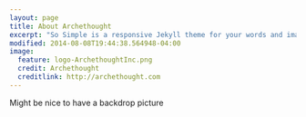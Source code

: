 ```yaml
---
layout: page
title: About Archethought
excerpt: "So Simple is a responsive Jekyll theme for your words and images."
modified: 2014-08-08T19:44:38.564948-04:00
image:
  feature: logo-ArchethoughtInc.png
  credit: Archethought
  creditlink: http://archethought.com
---
```


Might be nice to have a backdrop picture

[^1]: Example: *domain.com/category-name/post-title*
